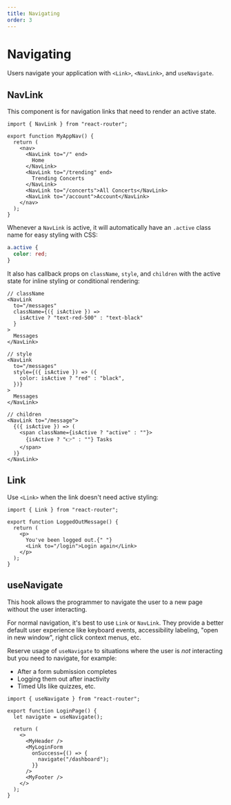 ```yaml
---
title: Navigating
order: 3
---
```


# Navigating

Users navigate your application with `<Link>`, `<NavLink>`, and `useNavigate`.

## NavLink

This component is for navigation links that need to render an active state.

```tsx
import { NavLink } from "react-router";

export function MyAppNav() {
  return (
    <nav>
      <NavLink to="/" end>
        Home
      </NavLink>
      <NavLink to="/trending" end>
        Trending Concerts
      </NavLink>
      <NavLink to="/concerts">All Concerts</NavLink>
      <NavLink to="/account">Account</NavLink>
    </nav>
  );
}
```

Whenever a `NavLink` is active, it will automatically have an `.active` class name for easy styling with CSS:

```css
a.active {
  color: red;
}
```

It also has callback props on `className`, `style`, and `children` with the active state for inline styling or conditional rendering:

```tsx
// className
<NavLink
  to="/messages"
  className={({ isActive }) =>
    isActive ? "text-red-500" : "text-black"
  }
>
  Messages
</NavLink>
```

```tsx
// style
<NavLink
  to="/messages"
  style={({ isActive }) => ({
    color: isActive ? "red" : "black",
  })}
>
  Messages
</NavLink>
```

```tsx
// children
<NavLink to="/message">
  {({ isActive }) => (
    <span className={isActive ? "active" : ""}>
      {isActive ? "👉" : ""} Tasks
    </span>
  )}
</NavLink>
```

## Link

Use `<Link>` when the link doesn't need active styling:

```tsx
import { Link } from "react-router";

export function LoggedOutMessage() {
  return (
    <p>
      You've been logged out.{" "}
      <Link to="/login">Login again</Link>
    </p>
  );
}
```

## useNavigate

This hook allows the programmer to navigate the user to a new page without the user interacting.

For normal navigation, it's best to use `Link` or `NavLink`. They provide a better default user experience like keyboard events, accessibility labeling, "open in new window", right click context menus, etc.

Reserve usage of `useNavigate` to situations where the user is _not_ interacting but you need to navigate, for example:

- After a form submission completes
- Logging them out after inactivity
- Timed UIs like quizzes, etc.

```tsx
import { useNavigate } from "react-router";

export function LoginPage() {
  let navigate = useNavigate();

  return (
    <>
      <MyHeader />
      <MyLoginForm
        onSuccess={() => {
          navigate("/dashboard");
        }}
      />
      <MyFooter />
    </>
  );
}
```
